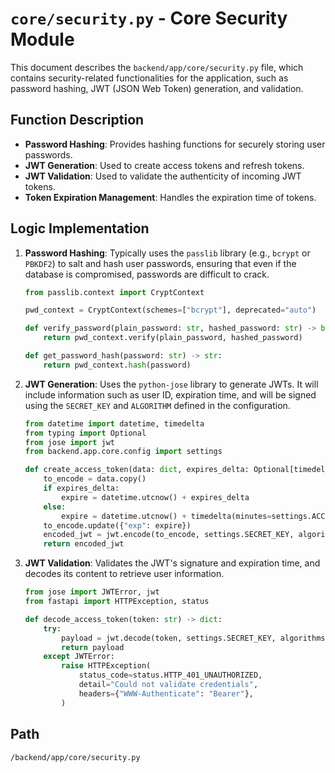 # `core/security.py` - Core Security Module

This document describes the `backend/app/core/security.py` file, which contains security-related functionalities for the application, such as password hashing, JWT (JSON Web Token) generation, and validation.

## Function Description
*   **Password Hashing**: Provides hashing functions for securely storing user passwords.
*   **JWT Generation**: Used to create access tokens and refresh tokens.
*   **JWT Validation**: Used to validate the authenticity of incoming JWT tokens.
*   **Token Expiration Management**: Handles the expiration time of tokens.

## Logic Implementation
1.  **Password Hashing**: Typically uses the `passlib` library (e.g., `bcrypt` or `PBKDF2`) to salt and hash user passwords, ensuring that even if the database is compromised, passwords are difficult to crack.
    ```python
    from passlib.context import CryptContext

    pwd_context = CryptContext(schemes=["bcrypt"], deprecated="auto")

    def verify_password(plain_password: str, hashed_password: str) -> bool:
        return pwd_context.verify(plain_password, hashed_password)

    def get_password_hash(password: str) -> str:
        return pwd_context.hash(password)
    ```
2.  **JWT Generation**: Uses the `python-jose` library to generate JWTs. It will include information such as user ID, expiration time, and will be signed using the `SECRET_KEY` and `ALGORITHM` defined in the configuration.
    ```python
    from datetime import datetime, timedelta
    from typing import Optional
    from jose import jwt
    from backend.app.core.config import settings

    def create_access_token(data: dict, expires_delta: Optional[timedelta] = None) -> str:
        to_encode = data.copy()
        if expires_delta:
            expire = datetime.utcnow() + expires_delta
        else:
            expire = datetime.utcnow() + timedelta(minutes=settings.ACCESS_TOKEN_EXPIRE_MINUTES)
        to_encode.update({"exp": expire})
        encoded_jwt = jwt.encode(to_encode, settings.SECRET_KEY, algorithm=settings.ALGORITHM)
        return encoded_jwt
    ```
3.  **JWT Validation**: Validates the JWT's signature and expiration time, and decodes its content to retrieve user information.
    ```python
    from jose import JWTError, jwt
    from fastapi import HTTPException, status

    def decode_access_token(token: str) -> dict:
        try:
            payload = jwt.decode(token, settings.SECRET_KEY, algorithms=[settings.ALGORITHM])
            return payload
        except JWTError:
            raise HTTPException(
                status_code=status.HTTP_401_UNAUTHORIZED,
                detail="Could not validate credentials",
                headers={"WWW-Authenticate": "Bearer"},
            )
    ```

## Path
`/backend/app/core/security.py`